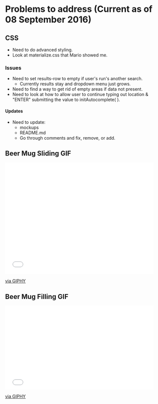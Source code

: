# Problems to address (Current as of 08 September 2016)

## CSS
  * Need to do advanced styling.
  * Look at materialize.css that Mario showed me.

### Issues
  * Need to set results-row to empty if user's run's another search.
    - Currently results stay and dropdown menu just grows.
  * Need to find a way to get rid of empty areas if data not present.
  * Need to look at how to allow user to continue typing out location & "ENTER" submitting the value to initAutocomplete( ).

#### Updates
  * Need to update:
    - mockups
    - README.md
    - Go through comments and fix, remove, or add.


## Beer Mug Sliding GIF
<iframe src="//giphy.com/embed/X530jPOZXRMwo" width="480" height="360" frameBorder="0" class="giphy-embed" allowFullScreen></iframe><p><a href="http://giphy.com/gifs/friday-X530jPOZXRMwo">via GIPHY</a></p>

## Beer Mug Filling GIF
<iframe src="//giphy.com/embed/p0L0XVckvBLuU" width="480" height="270" frameBorder="0" class="giphy-embed" allowFullScreen></iframe><p><a href="http://giphy.com/gifs/beer-loop-pouring-p0L0XVckvBLuU">via GIPHY</a></p>
